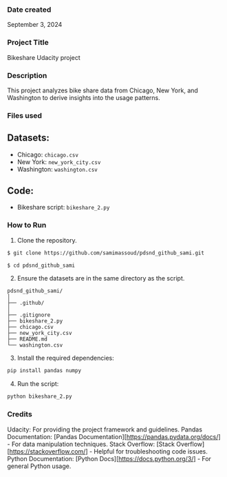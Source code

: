### Date created
September 3, 2024

### Project Title
Bikeshare Udacity project

### Description
This project analyzes bike share data from Chicago, New York, and
Washington to derive insights into the usage patterns.

### Files used
## Datasets:
- Chicago: `chicago.csv`
- New York: `new_york_city.csv`
- Washington: `washington.csv`
## Code:
- Bikeshare script: `bikeshare_2.py`
### How to Run
1. Clone the repository.
```bash
$ git clone https://github.com/samimassoud/pdsnd_github_sami.git

$ cd pdsnd_github_sami
```
2. Ensure the datasets are in the same directory as the script.
```plaintext
pdsnd_github_sami/
│
├── .github/
│
├── .gitignore
├── bikeshare_2.py
├── chicago.csv
├── new_york_city.csv
├── README.md
└── washington.csv
```
3. Install the required dependencies:
```bash
pip install pandas numpy
```
4. Run the script:
```bash
python bikeshare_2.py
```
### Credits
Udacity: For providing the project framework and guidelines.
Pandas Documentation: [Pandas Documentation][https://pandas.pydata.org/docs/] - For data manipulation techniques.
Stack Overflow: [Stack Overflow][https://stackoverflow.com/] - Helpful for troubleshooting code issues.
Python Documentation: [Python Docs][https://docs.python.org/3/] - For general Python usage.

